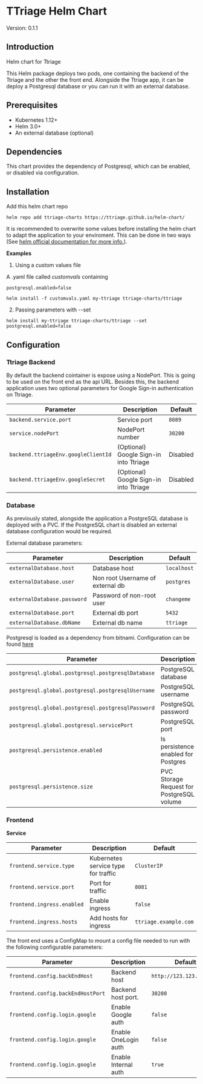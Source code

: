 # TTriage Helm Chart

Version: 0.1.1

## Introduction

Helm chart for Ttriage [](https://www.ttriage.com/ttriage/index.html) 

This Helm package deploys two pods, one containing the backend of the Ttriage and the other the front end. Alongside the Ttriage app, it can be deploy a Postgresql database or you can run it with an external database.



##  Prerequisites

- Kubernetes 1.12+
- Helm 3.0+
- An external database (optional)


## Dependencies

This chart provides the dependency of Postgresql, which can be enabled, or disabled via configuration.


## Installation

Add this helm chart repo


```
helm repo add ttriage-charts https://ttriage.github.io/helm-chart/

```

It is recommended to overwrite some values before installing the helm chart to adapt the application to your enviroment. This can be done in two ways (See [helm official documentation for more info.](https://helm.sh/docs/chart_template_guide/values_files/)).

**Examples**

1. Using a custom values file

A .yaml file called *customvals* containing

```
postgresql.enabled=false
```

`helm install -f customvals.yaml my-ttriage ttriage-charts/ttriage `

2. Passing parameters with --set

`helm install my-ttriage ttriage-charts/ttriage --set postgresql.enabled=false`


## Configuration


### Ttriage Backend

By default the backend cointainer is expose using a NodePort. This is going to be used on the front end as the api URL. 
Besides this, the backend application uses two optional parameters for Google Sign-in authentication on Ttriage.

| Parameter | Description | Default |
| -------- | -------- | -------- |
| `backend.service.port`     | Service port    | `8089`    |
| `service.nodePort`     | NodePort number   | `30200`    |
| `backend.ttriageEnv.googleClientId`     | (Optional) Google Sign-in into Ttriage    | Disabled     |
| `backend.ttriageEnv.googleSecret`     | (Optional) Google Sign-in into Ttriage    | Disabled   |


### Database

As previously stated, alongside the application a PostgreSQL database is deployed with a PVC. If the PostgreSQL chart is disabled an external database configuration would be required.

External database parameters:

| Parameter | Description | Default |
| -------- | -------- | -------- |
| `externalDatabase.host`     | Database host    | `localhost`    |
| `externalDatabase.user`     | Non root Username of external db     | `postgres`   |
| `externalDatabase.password`     | Password of non-root user     | `changeme`   |
| `externalDatabase.port`     | External db port     | `5432`   |
| `externalDatabase.dbName`     | External db name    | `ttriage`   |


Postgresql is loaded as a dependency from bitnami. Configuration can be found [here](https://github.com/bitnami/charts/tree/master/bitnami/postgresql)

| Parameter | Description | Default |
| -------- | -------- | -------- |
| `postgresql.global.postgresql.postgresqlDatabase` | PostgreSQL database   | `ttriage`   |
| `postgresql.global.postgresql.postgresqlUsername` | PostgreSQL username   | `ttriage`   |
| `postgresql.global.postgresql.postgresqlPassword` | PostgreSQL password   | `ttriage`   |
| `postgresql.global.postgresql.servicePort` | PostgreSQL port  | `5432`   |
| `postgresql.persistence.enabled` | Is persistence enabled for Postgres  | `true`   |
| `postgresql.persistence.size` | PVC Storage Request for PostgreSQL volume | `8Gi`   |


### Frontend

**Service**

| Parameter | Description | Default |
| -------- | -------- | -------- |
| `frontend.service.type` | Kubernetes service type for traffic | `ClusterIP`   |
| `frontend.service.port` | Port for traffic | `8081`   |
| `frontend.ingress.enabled` | Enable ingress | `false`   |
| `frontend.ingress.hosts` | Add hosts for ingress| `ttriage.example.com`   |


The front end uses a ConfigMap to mount a config file needed to run with the following configurable parameters:


| Parameter | Description | Default |
| -------- | -------- | -------- |
| `frontend.config.backEndHost` | Backend host | `http://123.123.123.123`   |
| `frontend.config.backEndHostPort` | Backend host port. | `30200`   |
| `frontend.config.login.google` | Enable Google auth   | `false`   |
| `frontend.config.login.google` | Enable OneLogin auth   | `false`   |
| `frontend.config.login.google` | Enable Internal auth   | `true`   |




